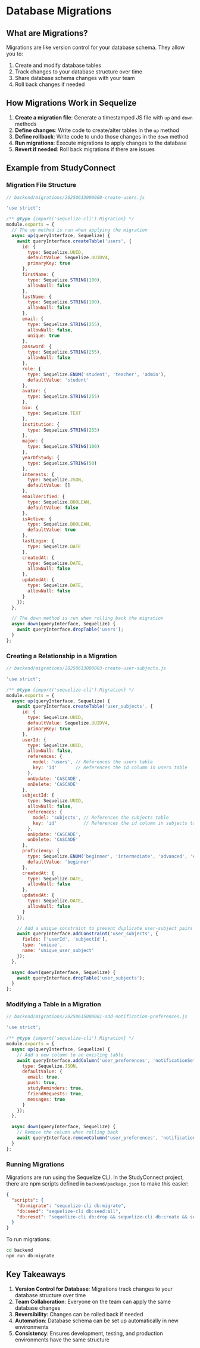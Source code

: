 # Database Migrations

## What are Migrations?

Migrations are like version control for your database schema. They allow you to:
1. Create and modify database tables
2. Track changes to your database structure over time
3. Share database schema changes with your team
4. Roll back changes if needed

## How Migrations Work in Sequelize

1. **Create a migration file**: Generate a timestamped JS file with `up` and `down` methods
2. **Define changes**: Write code to create/alter tables in the `up` method
3. **Define rollback**: Write code to undo those changes in the `down` method
4. **Run migrations**: Execute migrations to apply changes to the database
5. **Revert if needed**: Roll back migrations if there are issues

## Example from StudyConnect

### Migration File Structure

```javascript
// backend/migrations/20250613000000-create-users.js

'use strict';

/** @type {import('sequelize-cli').Migration} */
module.exports = {
  // The up method is run when applying the migration
  async up(queryInterface, Sequelize) {
    await queryInterface.createTable('users', {
      id: {
        type: Sequelize.UUID,
        defaultValue: Sequelize.UUIDV4,
        primaryKey: true
      },
      firstName: {
        type: Sequelize.STRING(100),
        allowNull: false
      },
      lastName: {
        type: Sequelize.STRING(100),
        allowNull: false
      },
      email: {
        type: Sequelize.STRING(255),
        allowNull: false,
        unique: true
      },
      password: {
        type: Sequelize.STRING(255),
        allowNull: false
      },
      role: {
        type: Sequelize.ENUM('student', 'teacher', 'admin'),
        defaultValue: 'student'
      },
      avatar: {
        type: Sequelize.STRING(255)
      },
      bio: {
        type: Sequelize.TEXT
      },
      institution: {
        type: Sequelize.STRING(255)
      },
      major: {
        type: Sequelize.STRING(100)
      },
      yearOfStudy: {
        type: Sequelize.STRING(50)
      },
      interests: {
        type: Sequelize.JSON,
        defaultValue: []
      },
      emailVerified: {
        type: Sequelize.BOOLEAN,
        defaultValue: false
      },
      isActive: {
        type: Sequelize.BOOLEAN,
        defaultValue: true
      },
      lastLogin: {
        type: Sequelize.DATE
      },
      createdAt: {
        type: Sequelize.DATE,
        allowNull: false
      },
      updatedAt: {
        type: Sequelize.DATE,
        allowNull: false
      }
    });
  },

  // The down method is run when rolling back the migration
  async down(queryInterface, Sequelize) {
    await queryInterface.dropTable('users');
  }
};
```

### Creating a Relationship in a Migration

```javascript
// backend/migrations/20250613000003-create-user-subjects.js

'use strict';

/** @type {import('sequelize-cli').Migration} */
module.exports = {
  async up(queryInterface, Sequelize) {
    await queryInterface.createTable('user_subjects', {
      id: {
        type: Sequelize.UUID,
        defaultValue: Sequelize.UUIDV4,
        primaryKey: true
      },
      userId: {
        type: Sequelize.UUID,
        allowNull: false,
        references: {
          model: 'users', // References the users table
          key: 'id'       // References the id column in users table
        },
        onUpdate: 'CASCADE',
        onDelete: 'CASCADE'
      },
      subjectId: {
        type: Sequelize.UUID,
        allowNull: false,
        references: {
          model: 'subjects', // References the subjects table
          key: 'id'          // References the id column in subjects table
        },
        onUpdate: 'CASCADE',
        onDelete: 'CASCADE'
      },
      proficiency: {
        type: Sequelize.ENUM('beginner', 'intermediate', 'advanced', 'expert'),
        defaultValue: 'beginner'
      },
      createdAt: {
        type: Sequelize.DATE,
        allowNull: false
      },
      updatedAt: {
        type: Sequelize.DATE,
        allowNull: false
      }
    });

    // Add a unique constraint to prevent duplicate user-subject pairs
    await queryInterface.addConstraint('user_subjects', {
      fields: ['userId', 'subjectId'],
      type: 'unique',
      name: 'unique_user_subject'
    });
  },

  async down(queryInterface, Sequelize) {
    await queryInterface.dropTable('user_subjects');
  }
};
```

### Modifying a Table in a Migration

```javascript
// backend/migrations/20250615000001-add-notification-preferences.js

'use strict';

/** @type {import('sequelize-cli').Migration} */
module.exports = {
  async up(queryInterface, Sequelize) {
    // Add a new column to an existing table
    await queryInterface.addColumn('user_preferences', 'notificationSettings', {
      type: Sequelize.JSON,
      defaultValue: {
        email: true,
        push: true,
        studyReminders: true,
        friendRequests: true,
        messages: true
      }
    });
  },

  async down(queryInterface, Sequelize) {
    // Remove the column when rolling back
    await queryInterface.removeColumn('user_preferences', 'notificationSettings');
  }
};
```

### Running Migrations

Migrations are run using the Sequelize CLI. In the StudyConnect project, there are npm scripts defined in `backend/package.json` to make this easier:

```json
{
  "scripts": {
    "db:migrate": "sequelize-cli db:migrate",
    "db:seed": "sequelize-cli db:seed:all",
    "db:reset": "sequelize-cli db:drop && sequelize-cli db:create && sequelize-cli db:migrate && sequelize-cli db:seed:all"
  }
}
```

To run migrations:
```bash
cd backend
npm run db:migrate
```

## Key Takeaways

1. **Version Control for Database**: Migrations track changes to your database structure over time
2. **Team Collaboration**: Everyone on the team can apply the same database changes
3. **Reversibility**: Changes can be rolled back if needed
4. **Automation**: Database schema can be set up automatically in new environments
5. **Consistency**: Ensures development, testing, and production environments have the same structure 